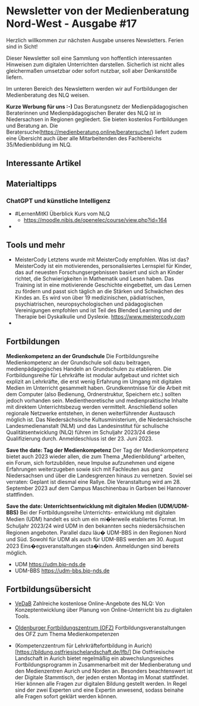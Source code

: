 # Newsletter von der Medienberatung Nord-West - Ausgabe #17

Herzlich willkommen zur nächsten Ausgabe unseres Newsletters. Ferien sind in Sicht!

Dieser Newsletter soll eine Sammlung von hoffentlich interessanten Hinweisen zum digitalen Unterrichten darstellen. Sicherlich ist nicht alles gleichermaßen umsetzbar oder sofort nutzbar, soll aber Denkanstöße liefern.

Im unteren Bereich des Newslettern werden wir auf Fortbildungen der Medienberatung des NLQ weisen.

**Kurze Werbung für uns :-)**
Das Beratungsnetz der Medienpädagogischen Beraterinnen und Medienpädagogischen Berater des NLQ ist in Niedersachsen in Regionen gegliedert. Sie bieten kostenlos Fortbildungen und Beratung an. Die Beratersuche(https://medienberatung.online/beratersuche/) liefert zudem eine Übersicht auch über alle Mitarbeitenden des Fachbereichs 35/Medienbildung im NLQ.

## Interessante Artikel

## Materialtipps

### ChatGPT und künstliche Intelligenz

- #LernenMitKI Überblick Kurs vom NLQ 
  - https://moodle.nibis.de/openelec/course/view.php?id=164
- 

## Tools und mehr

- MeisterCody
  Letztens wurde mit MeisterCody empfohlen. Was ist das?
  MeisterCody ist ein motivierendes, personalisiertes Lernspiel für Kinder, das auf neuesten Forschungsergebnissen basiert und sich an Kinder richtet, die Schwierigkeiten in Mathematik und Lesen haben. Das Training ist in eine motivierende Geschichte eingebettet, um das Lernen zu fördern und passt sich täglich an die Stärken und Schwächen des Kindes an. Es wird von über 19 medizinischen, pädiatrischen, psychiatrischen, neuropsychologischen und pädagogischen Vereinigungen empfohlen und ist Teil des Blended Learning und der Therapie bei Dyskalkulie und Dyslexie. https://www.meistercody.com
- 

## Fortbildungen

**Medienkompetenz an der Grundschule**
Die Fortbildungsreihe Medienkompetenz an der Grundschule soll dazu beitragen, medienpädagogisches Handeln an
Grundschulen zu etablieren. Die Fortbildungsreihe für Lehrkräfte ist modular aufgebaut und richtet sich explizit an Lehrkräfte, die erst wenig Erfahrung im Umgang mit digitalen Medien im Unterricht gesammelt haben. Grundkenntnisse für die Arbeit mit dem Computer (also Bedienung, Ordnerstruktur, Speichern etc.) sollten jedoch vorhanden sein. Medientheoretische und medienpraktische Inhalte mit direktem Unterrichtsbezug werden vermittelt. Anschließend sollen regionale Netzwerke entstehen, in denen weiterführender Austausch möglich ist. Das Niedersächsische Kultusministerium, die Niedersächsische Landesmedienanstalt (NLM) und das Landesinstitut für schulische Qualitätsentwicklung (NLQ) führen im Schuljahr 2023/24 diese Qualifizierung durch.
Anmeldeschluss ist der 23. Juni 2023.

**Save the date: Tag der Medienkompetenz**
Der Tag der Medienkompetenz bietet auch 2023 wieder allen, die zum Thema „Medienbildung“ arbeiten, ein Forum, sich fortzubilden, neue Impulse aufzunehmen und eigene Erfahrungen weiterzugeben sowie sich mit Fachleuten aus ganz Niedersachsen und über die Landesgrenzen hinaus zu vernetzen. Soviel sei verraten: Geplant ist diesmal eine Rallye.
Die Veranstaltung wird am 28. September 2023 auf dem Campus Maschinenbau in Garbsen bei Hannover stattfinden.

**Save the date: Unterrichtsentwicklung mit digitalen Medien (UDM/UDM-BBS)**
Bei der Fortbildungsreihe Unterrichts- entwicklung mit digitalen Medien (UDM) handelt es sich um ein mi�lerweile etabliertes Format. Im Schuljahr 2023/24 wird UDM in den bekannten sechs niedersächsischen Regionen angeboten. Parallel dazu läu� UDM-BBS in den Regionen Nord und Süd.
Sowohl für UDM als auch für UDM-BBS werden am 30. August 2023 Eins�egsveranstaltungen sta�inden. Anmeldungen sind bereits möglich.
- UDM https://udm.bip-nds.de
- UDM-BBS https://udm-bbs.bip-nds.de

## Fortbildungsübersicht

- [VeDaB](https://vedab.de/veran_suche.php?sachgebiet=&schulform=&such=Medienbildung&utm_campaign=Newsletter%20von%20der%20Medienberatung%20Nord-West&utm_medium=email&utm_source=Revue%20newsletter&veranstalter=)
Zahlreiche kostenlose Online-Angebote des NLQ: Von Konzeptentwicklung über Planung von Online-Unterricht bis zu digitalen Tools.

- [Oldenburger Fortbildungszentrum (OFZ)](https://uol.de/ofz/fortbildungsangebot)
Fortbildungsveranstaltungen des OFZ zum Thema Medienkompetenzen

- (Kompetenzzentrum für Lehrkräftefortbildung in Aurich)[https://bildung.ostfriesischelandschaft.de/lfb/]
Die Ostfriesische Landschaft in Aurich bietet regelmäßig ein abwechslungsreiches Fortbildungsprogramm in Zusammenarbeit mit der Medienberatung und den Medienzentren Aurich und Norden an. Besonders beachtenswert ist der Digitale Stammtisch, der jeden ersten Montag im Monat stattfindet. Hier können alle Fragen zur digitalen Bildung gestellt werden. In Regel sind der zwei Experten und eine Expertin anwesend, sodass beinahe alle Fragen sofort geklärt werden können.